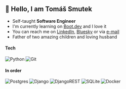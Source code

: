 ## 👋 Hello, I am Tomáš Smutek

- Self-taught **Software Engineer**
- I'm currently learning on [Boot.dev](https://www.boot.dev/) and I love it
- You can reach me on [LinkedIn](https://www.linkedin.com/in/heysmtk/), [Bluesky](https://bsky.app/profile/smtk.cz) or via [e-mail](mailto:smtktom@gmail.com)
- Father of two amazing children and loving husband

#### Tech
![Python](https://img.shields.io/badge/python-3670A0?style=for-the-badge&logo=python&logoColor=ffdd54)
![Git](https://img.shields.io/badge/git-%23F05033.svg?style=for-the-badge&logo=git&logoColor=white)

#### In order
![Postgres](https://img.shields.io/badge/postgres-%23316192.svg?style=for-the-badge&logo=postgresql&logoColor=white)
![Django](https://img.shields.io/badge/django-%23092E20.svg?style=for-the-badge&logo=django&logoColor=white)
![DjangoREST](https://img.shields.io/badge/DJANGO-REST-ff1709?style=for-the-badge&logo=django&logoColor=white&color=ff1709&labelColor=gray)
![SQLite](https://img.shields.io/badge/sqlite-%2307405e.svg?style=for-the-badge&logo=sqlite&logoColor=white)
![Docker](https://img.shields.io/badge/docker-%230db7ed.svg?style=for-the-badge&logo=docker&logoColor=white)
